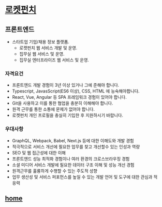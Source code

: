 # [로켓펀치](https://www.rocketpunch.com/jobs/81945/%ED%94%84%EB%A1%A0%ED%8A%B8%EC%97%94%EB%93%9C-%EA%B0%9C%EB%B0%9C%EC%9E%90%EB%B3%B4%EC%B6%A9%EC%97%AD-%ED%8E%B8%EC%9E%85-%EB%B0%8F-%EC%A0%84%EC%A7%81-%EA%B0%80%EB%8A%A5?utm_source=rocketpunch&utm_medium=advertisement&utm_campaign=job_ad&utm_content=job_detail)

## **프론트엔드**
  - 스타트업 기업/채용 정보 플랫폼.
    - 로켓펀치 웹 서비스 개발 및 운영.
    - 집무실 웹 서비스 및 운영.
    - 집무실 엔터프라이즈 웹 서비스 및 운영.
### 자격요건
  - 프론트엔드 개발 경험이 3년 이상 있거나 그에 준해야 합니다.
  - Typescript, JavasScript(ES6 이상), CSS, HTML 에 능숙해야합니다.
  - React, Vue, Angular 등 SPA 프레임워크 경험이 있어야 합니다.
  - Git을 사용하고 이를 통한 협업을 충분히 이해해야 합니다.
  - 원격 근무를 통한 소통에 문제가 없어야 합니다.
  - 로켓펀치 개인 프로필을 충실히 기입한 후 지원하시기 바랍니다.

### 우대사항
  - GraphQL, Webpack, Babel, Next.js 등에 대한 이해도와 개발 경험
  - 적극적으로 서비스 개선에 필요한 업무를 찾고 개선할수 있는 인성과 역량
  - SEO 및 웹 접근성에 대한 이해
  - 프론트엔드 성능 최적화 경험이나 여러 환경의 크로스브라우징 경험
  - 소셜 미디어 서비스 개발에 필요한 데이터 구조 이해 및 성능 개선 경험 
  - 원격근무를 훌륭하게 수행할 수 있는 주도적 성향
  - 업무 생산성 및 서비스 퍼포먼스를 높일 수 있는 개발 언어 및 도구에 대한 관심과 적응력

## [home](/4%ED%9A%8C%EC%B0%A8_%EA%B9%80%EA%B1%B4%ED%9D%AC/4%ED%9A%8C%EC%B0%A8_%EA%B9%80%EA%B1%B4%ED%9D%AC.md)
